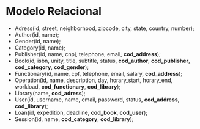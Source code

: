 # Modelo Relacional


* Adress(id, street, neighborhood, zipcode, city, state, country, number);
* Author(id, name);
* Gender(id, name);
* Category(id, name);
* Publisher(id, name, cnpj, telephone, email, **cod_address**);
* Book(id, isbn, unity, title, subtitle, status, **cod_author**, **cod_publisher**, **cod_category**, **cod_gender**);
* Functionary(id, name, cpf, telephone, email, salary, **cod_address**);
* Operation(id, name, description, day, horary_start, horary_end, workload, **cod_functionary**, **cod_library**);
* Library(name, **cod_adress**);
* User(id, username, name, email, password, status, **cod_address**, **cod_library**);
* Loan(id, expedition, deadline, **cod_book**, **cod_user**);
* Session(id, name, **cod_category**, **cod_library**);
